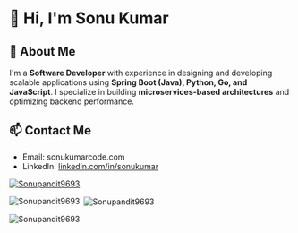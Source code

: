 # 👋 Hi, I'm Sonu Kumar

## 🚀 About Me
I'm a **Software Developer** with experience in designing and developing scalable applications using **Spring Boot (Java), Python, Go, and JavaScript**. I specialize in building **microservices-based architectures** and optimizing backend performance.

## 📫 Contact Me
- Email: sonukumarcode.com
- LinkedIn: [linkedin.com/in/sonukumar](https://www.linkedin.com/in/sonukumarpandit/)

<p align="left"> <a href="https://github.com/ryo-ma/github-profile-trophy"><img src="https://github-profile-trophy.vercel.app/?username=Sonupandit9693" alt="Sonupandit9693" /></a> </p>

<p><img align="left" src="https://github-readme-stats.vercel.app/api/top-langs?username=Sonupandit9693&show_icons=true&locale=en&layout=compact" alt="Sonupandit9693" /></p>

<p>&nbsp;<img align="center" src="https://github-readme-stats.vercel.app/api?username=Sonupandit9693&show_icons=true&locale=en" alt="Sonupandit9693" /></p>

<p><img align="center" src="https://github-readme-streak-stats.herokuapp.com/?user=Sonupandit9693&" alt="Sonupandit9693" /></p>
